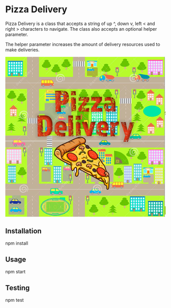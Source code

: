 # Pizza Delivery

Pizza Delivery is a class that accepts a string of up ^, down v, left < and right > characters to navigate.  The class also accepts an optional helper parameter.

The helper parameter increases the amount of delivery resources used to make deliveries.

<p align="center">
<img src="https://raw.githubusercontent.com/chriscorchado125/PizzaDelivery/master/src/images/pizza-delivery.png" alt="Pizza Delivery" />
</p>

## Installation

npm install

## Usage

npm start

## Testing

npm test
